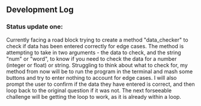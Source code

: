 ## Development Log

### Status update one:
Currently facing a road block trying to create a method "data_checker" to check if data has been entered correctly for edge cases. The method is attempting to take in two arguments - the data to check, and the string "num" or "word", to know if you need to check the data for a number (integer or float) or string. Struggling to think about what to check for, my method from now will be to run the program in the terminal and mash some buttons and try to enter nothing to account for edge cases. I will also prompt the user to confirm if the data they have entered is correct, and then loop back to the original question if it was not. The next forseeable challenge will be getting the loop to work, as it is already within a loop. 